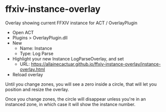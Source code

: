 # ffxiv-instance-overlay
Overlay showing current FFXIV instance for ACT / OverlayPlugin

* Open ACT
* Plugins > OverlayPlugin.dll
* New
  * Name: Instance
  * Type: Log Parse
* Highlight your new Instance LogParseOverlay, and set
  * URL: https://allainecactuar.github.io/ffxiv-instance-overlay/instance-overlay.html
* Reload overlay

Until you change zones, you will see a zero inside a circle, that will let you position and resize the overlay. 

Once you change zones, the circle will disappear unless you're in an instanced zone, in which case it will show the instance number.
